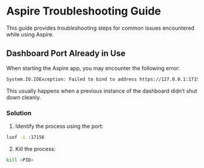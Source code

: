 # Aspire Troubleshooting Guide

This guide provides troubleshooting steps for common issues encountered while using Aspire.

## Dashboard Port Already in Use

When starting the Aspire app, you may encounter the following error:

```bash
System.IO.IOException: Failed to bind to address https://127.0.0.1:17156: address already in use.
```

This usually happens when a previous instance of the dashboard didn’t shut down cleanly.

### Solution

1. Identify the process using the port:

```bash
lsof -i :17156
```

2. Kill the process:

```bash
kill <PID>
```
